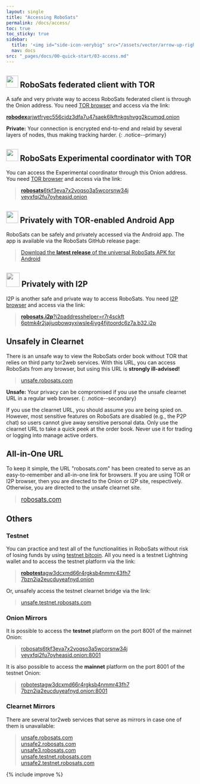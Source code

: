 ```yaml
---
layout: single
title: "Accessing RoboSats"
permalink: /docs/access/
toc: true
toc_sticky: true
sidebar:
  title: '<img id="side-icon-verybig" src="/assets/vector/arrow-up-right-from-square.svg"/>Access'
  nav: docs
src: "_pages/docs/00-quick-start/03-access.md"
---
```


## <img style='width:32px;height:32px' src='/assets/vector/tor.svg'/> RoboSats federated client with TOR

A safe and very private way to access RoboSats federated client is through the Onion address. You need [TOR browser](/docs/tor/) and access via the link:

>
[<b>robodex</b>arjwtfryec556cjdz3dfa7u47saek6lkftnkgshvgg2kcumqd.onion](http://robodexarjwtfryec556cjdz3dfa7u47saek6lkftnkgshvgg2kcumqd.onion/)


**Private:** Your connection is encrypted end-to-end and relaid by several layers of nodes, thus making tracking harder.
{: .notice--primary}


## <img style='width:32px;height:32px' src='/assets/vector/tor.svg'/> RoboSats Experimental coordinator with TOR

You can access the Experimental coordinator through this Onion address. You need [TOR browser](/docs/tor/) and access via the link:

> [<b>robosats</b>6tkf3eva7x2voqso3a5wcorsnw34j<br/>veyxfqi2fu7oyheasid.onion](http://robosats6tkf3eva7x2voqso3a5wcorsnw34jveyxfqi2fu7oyheasid.onion/)

## <img style='width:32px;height:32px' src='/assets/vector/tor.svg'/> Privately with TOR-enabled Android App

RoboSats can be safely and privately accessed via the Android app. The app is available via the RoboSats GitHub release page:

> [Download the <b>latest release</b> of the universal RoboSats APK for Android](https://github.com/RoboSats/robosats/releases)

## <img style='width:36px;height:38px;-webkit-filter:grayscale(1);filter:grayscale(1);' src='/assets/vector/Itoopie.svg'/> Privately with I2P

I2P is another safe and private way to access RoboSats. You need [I2P browser](https://geti2p.com/en/download) and access via the link:

> [<b>robosats.i2p</b>?i2paddresshelper=r7r4sckft<br/>6ptmk4r2jajiuqbowqyxiwsle4iyg4fijtoordc6z7a.b32.i2p](http://robosats.i2p?i2paddresshelper=r7r4sckft6ptmk4r2jajiuqbowqyxiwsle4iyg4fijtoordc6z7a.b32.i2p)

## <i class="fa-solid fa-window-maximize"></i> Unsafely in Clearnet

There is an unsafe way to view the RoboSats order book without TOR that relies on third party tor2web services. With this URL, you can access RoboSats from any browser, but using this URL is **strongly ill-advised!**

> [unsafe.robosats.com](https://unsafe.robosats.com)

**Unsafe:** Your privacy can be compromised if you use the unsafe clearnet URL in a regular web browser.
{: .notice--secondary}

If you use the clearnet URL, you should assume you are being spied on. However, most sensitive features on RoboSats are disabled (e.g., the P2P chat) so users cannot give away sensitive personal data. Only use the clearnet URL to take a quick peek at the order book. Never use it for trading or logging into manage active orders.

## <i class="fa-solid fa-person-dots-from-line"></i> All-in-One URL

To keep it simple, the URL "robosats.com" has been created to serve as an easy-to-remember and all-in-one link for browsers. If you are using TOR or I2P browser, then you are directed to the Onion or I2P site, respectively. Otherwise, you are directed to the unsafe clearnet site.

> [<span style="font-size:larger;">robosats.com</span>](https://robosats.com)

## Others

### Testnet

You can practice and test all of the functionalities in RoboSats without risk of losing funds by using [testnet bitcoin](https://en.bitcoin.it/wiki/Testnet). All you need is a testnet Lightning wallet and to access the testnet platform via the link:

> [<b>robotest</b>agw3dcxmd66r4rgksb4nmmr43fh7<br/>7bzn2ia2eucduyeafnyd.onion](http://robotestagw3dcxmd66r4rgksb4nmmr43fh77bzn2ia2eucduyeafnyd.onion/)

Or, unsafely access the testnet clearnet bridge via the link:

> [unsafe.testnet.robosats.com](http://unsafe.testnet.robosats.com)

### Onion Mirrors

It is possible to access the **testnet** platform on the port 8001 of the mainnet Onion:

> [robosats6tkf3eva7x2voqso3a5wcorsnw34j<br/>veyxfqi2fu7oyheasid.onion:8001](http://robosats6tkf3eva7x2voqso3a5wcorsnw34jveyxfqi2fu7oyheasid.onion:8001)

It is also possible to access the **mainnet** platform on the port 8001 of the testnet Onion:

> [robotestagw3dcxmd66r4rgksb4nmmr43fh7<br/>7bzn2ia2eucduyeafnyd.onion:8001](http://robotestagw3dcxmd66r4rgksb4nmmr43fh77bzn2ia2eucduyeafnyd.onion:8001)

### Clearnet Mirrors

There are several tor2web services that serve as mirrors in case one of them is unavailable:

> [unsafe.robosats.com](https://unsafe.robosats.com/) <br/>
> [unsafe2.robosats.com](https://unsafe2.robosats.com/) <br/>
> [unsafe3.robosats.com](https://unsafe3.robosats.com/) <br/>
> [unsafe.testnet.robosats.com](http://unsafe.testnet.robosats.com/) <br/>
> [unsafe2.testnet.robosats.com](http://unsafe2.testnet.robosats.com/)

{% include improve %}
